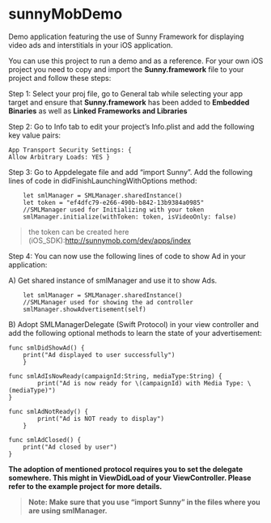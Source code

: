 # sunnyMobDemo
Demo application featuring the use of Sunny Framework for displaying video ads and interstitials in your iOS application. 


You can use this project to run a demo and as a reference. 
For your own iOS project you need to copy and import the **Sunny.framework** file to your project and follow these steps:

Step 1: Select your proj file, go to General tab while selecting your app target and ensure that **Sunny.framework** has been added to **Embedded Binaries** as well as **Linked Frameworks and Libraries**

Step 2: Go to Info tab to edit your project’s Info.plist and add the following key value pairs:

	
	App Transport Security Settings: {
	Allow Arbitrary Loads: YES }
	

Step 3: Go to Appdelegate file and add “import Sunny”. Add the following lines of code in didFinishLaunchingWithOptions method:
        
        
        let smlManager = SMLManager.sharedInstance()
        let token = "ef4dfc79-e266-490b-b842-13b9384a0985"
        //SMLManager used for Initializing with your token
        smlManager.initialize(withToken: token, isVideoOnly: false)
        
        
 > the token can be created here (iOS_SDK):http://sunnymob.com/dev/apps/index
 
  Step 4: You can now use the following lines of code to show Ad in your application:
  
  A) Get shared instance of smlManager and use it to show Ads.
  
    	let smlManager = SMLManager.sharedInstance()
        //SMLManager used for showing the ad controller
        smlManager.showAdvertisement(self)
        
        
  B) Adopt SMLManagerDelegate (Swift Protocol) in your view controller and add the following optional methods to learn the state of your advertisement:
  	
	func smlDidShowAd() {
        print("Ad displayed to user successfully")
    	}
    
	func smlAdIsNowReady(campaignId:String, mediaType:String) {
        	print("Ad is now ready for \(campaignId) with Media Type: \(mediaType)")
	}
    
	func smlAdNotReady() {
	        print("Ad is NOT ready to display")
    	}

	func smlAdClosed() {
		print("Ad closed by user")
	}
        

**The adoption of mentioned protocol requires you to set the delegate somewhere. This might in ViewDidLoad of your ViewController. Please refer to the example project for more details.**

> **Note: Make sure that you use “import Sunny” in the files where you are using smlManager.**

